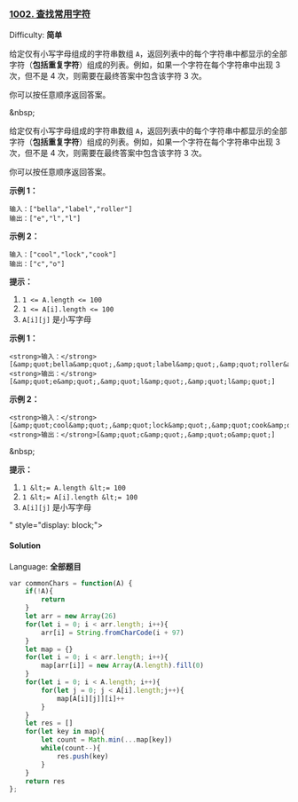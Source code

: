 ### [1002\. 查找常用字符](https://leetcode-cn.com/problems/find-common-characters/)

Difficulty: **简单**

给定仅有小写字母组成的字符串数组 <code>A</code>，返回列表中的每个字符串中都显示的全部字符（<strong>包括重复字符</strong>）组成的列表。例如，如果一个字符在每个字符串中出现 3 次，但不是 4 次，则需要在最终答案中包含该字符 3 次。</p>

<p>你可以按任意顺序返回答案。</p>

<p>&amp;nbsp;</p>

<p>

给定仅有小写字母组成的字符串数组 `A`，返回列表中的每个字符串中都显示的全部字符（**包括重复字符**）组成的列表。例如，如果一个字符在每个字符串中出现 3 次，但不是 4 次，则需要在最终答案中包含该字符 3 次。

你可以按任意顺序返回答案。

**示例 1：**

```
输入：["bella","label","roller"]
输出：["e","l","l"]
```

**示例 2：**

```
输入：["cool","lock","cook"]
输出：["c","o"]
```

**提示：**

1.  `1 <= A.length <= 100`
2.  `1 <= A[i].length <= 100`
3.  `A[i][j]` 是小写字母

<strong>示例 1：</strong></p>

```
<strong>输入：</strong>[&amp;quot;bella&amp;quot;,&amp;quot;label&amp;quot;,&amp;quot;roller&amp;quot;]
<strong>输出：</strong>[&amp;quot;e&amp;quot;,&amp;quot;l&amp;quot;,&amp;quot;l&amp;quot;]
```

<p><strong>示例 2：</strong></p>

```
<strong>输入：</strong>[&amp;quot;cool&amp;quot;,&amp;quot;lock&amp;quot;,&amp;quot;cook&amp;quot;]
<strong>输出：</strong>[&amp;quot;c&amp;quot;,&amp;quot;o&amp;quot;]
```

<p>&amp;nbsp;</p>

<p><strong>提示：</strong></p>

<ol>
	<li><code>1 &amp;lt;= A.length &amp;lt;= 100</code></li>
	<li><code>1 &amp;lt;= A[i].length &amp;lt;= 100</code></li>
	<li><code>A[i][j]</code> 是小写字母</li>
</ol>
" style="display: block;">

#### Solution

Language: **全部题目**

```js
​var commonChars = function(A) {
    if(!A){
        return
    }
    let arr = new Array(26)
    for(let i = 0; i < arr.length; i++){
        arr[i] = String.fromCharCode(i + 97)
    }
    let map = {}
    for(let i = 0; i < arr.length; i++){
        map[arr[i]] = new Array(A.length).fill(0)
    }
    for(let i = 0; i < A.length; i++){
        for(let j = 0; j < A[i].length;j++){
            map[A[i][j]][i]++
        }
    }
    let res = []
    for(let key in map){
        let count = Math.min(...map[key])
        while(count--){
            res.push(key)
        }
    }
    return res
};
```
